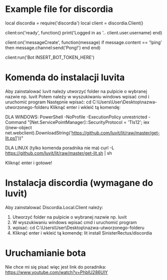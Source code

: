 # Example file for discordia
local discordia = require('discordia')
local client = discordia.Client()

client:on('ready', function()
	print('Logged in as '.. client.user.username)
end)

client:on('messageCreate', function(message)
	if message.content == '!ping' then
		message.channel:send('Pong!')
	end
end)

client:run('Bot INSERT_BOT_TOKEN_HERE')

# Komenda do instalacji luvita
Aby zainstalować luvit należy utworzyć folder na pulpicie o wybranej nazwie np. luvit
Potem należy w wyszukiwaniu windows wpisać cmd i uruchomić program
Następnie wpisać: cd C:\Users\User\Desktop\nazwa-utworzonego-folderu
Kliknąć enter i wkleić tą komendę:

DLA WINDOWS:
PowerShell -NoProfile -ExecutionPolicy unrestricted -Command "[Net.ServicePointManager]::SecurityProtocol = 'Tls12'; iex ((new-object net.webclient).DownloadString('https://github.com/luvit/lit/raw/master/get-lit.ps1'))"

DLA LINUX (tylko komenda poradnika nie ma)
curl -L https://github.com/luvit/lit/raw/master/get-lit.sh | sh

Kliknąć enter i gotowe!

# Instalacja discordia (wymagane do luvit)
Aby zainstalować Discordia.Local.Client należy:
1. Utworzyć folder na pulpicie o wybranej nazwie np. luvit
2. W wyszukiwaniu windows wpisać cmd i uruchomić program
3. wpisać: cd C:\Users\User\Desktop\nazwa-utworzonego-folderu
4. Kliknąć enter i wkleić tą komendę:
       lit install SinisterRectus/discordia
       
# Uruchamianie bota
Nie chce mi się pisać więc jest link do poradnika: https://www.youtube.com/watch?v=PhblU286UlY
